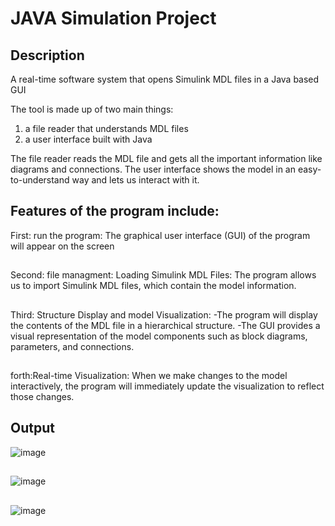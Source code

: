 # JAVA Simulation Project
## Description
A real-time software system that opens Simulink MDL files in a Java based GUI

The tool is made up of two main things: 
 1. a file reader that understands MDL files
 2. a user interface built with Java
 
 The file reader reads the MDL file and gets all the important information like diagrams and connections. 
 The user interface shows the model in an easy-to-understand way and lets us interact with it.
 
 ## Features of the program include:
 First: run the program:
 The graphical user interface (GUI) of the program will appear on the screen
 ##
 Second: file managment:
 Loading Simulink MDL Files: 
 The program allows us to import Simulink MDL files, which contain the model information.
 ##
 Third: Structure Display and model Visualization: 
 -The program will display the contents of the MDL file in a hierarchical structure. 
 -The GUI provides a visual representation of the model components such as block diagrams, parameters, and connections. 
 ##
 forth:Real-time Visualization: 
 When we make changes to the model interactively, the program will immediately update the visualization to reflect those changes.
 

## Output
![image](https://github.com/MohanadKhh/JAVA_Simulation_Project/assets/132143243/6db9145b-f42f-46e4-b021-4f6d0e2147b2)
##
![image](https://github.com/MohanadKhh/JAVA_Simulation_Project/assets/132143243/e9dfa077-bc16-4f89-8e0e-f72a78209acc)
##
![image](https://github.com/MohanadKhh/JAVA_Simulation_Project/assets/132143243/ea984b74-b1ac-4e75-a4c7-28c9ba5703c2)
##

